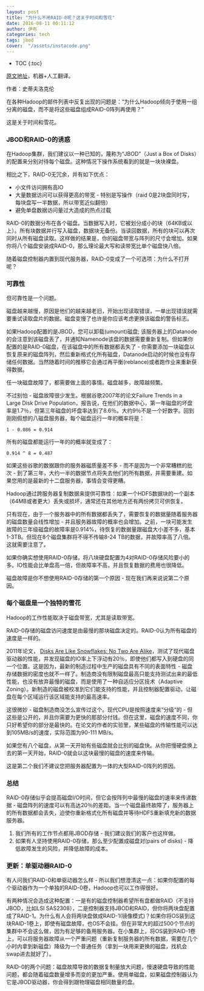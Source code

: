 ```yaml
---
layout: post
title: "为什么不用RAID-0呢？这关于时间和雪花"
date: 2016-08-11 00:11:12
author: 伊布
categories: tech
tags: jbod
cover:  "/assets/instacode.png"
---
```



* TOC
{:toc}


[原文地址](http://zh.hortonworks.com/blog/why-not-raid-0-its-about-time-and-snowflakes/)，机器+人工翻译。

作者：史蒂夫洛克伦

在各种Hadoop的邮件列表中反复出现的问题是：“为什么Hadoop倾向于使用一组分离的磁盘，而不是将这些磁盘组成RAID-0阵列再使用？”

这是关于时间和雪花。

### JBOD和RAID-0的诱惑

在Hadoop集群，我们建议以一种已知的，蔑称为“JBOD”（Just a Box of Disks）的配置来分别对待每个磁盘。这种情况下操作系统看到的就是一块块裸盘。

相比之下，RAID-0无冗余，并有如下优点：

- 小文件访问拥有高IO
- 大量数据访问可以获得更高的带宽 - 特别是写操作（raid 0是2块盘同时写，每块盘写一半数据，所以带宽近似翻倍）
- 避免单盘数据访问量过大造成的热点过载

RAID-0的数据分布在各个磁盘。当数据写入时，它被划分成小的块（64KB或以上）。所有块数据并行写入磁盘，数据块无备份。当读回数据，所有的块可以再次同时从所有磁盘读取。这样做的结果是，你的磁盘带宽与阵列的尺寸会增加。如果你将八个磁盘安装成RAID-0，那么理论最大写和读带宽比单个磁盘快八倍。

随着磁盘控制器内置到现代服务器，RAID-0变成了一个可选项：为什么不打开呢？

### 可靠性

但可靠性是一个问题。

磁盘越来越慢，原因是他们的越来越老旧，开始出现读取错误，一单出现错误就需要重试读取盘片的数据。磁盘变慢了也许是你应该考虑更换该磁盘的警告标志。

如果Hadoop配置的是JBOD，您可以卸载(umount)磁盘; 该服务器上的Datanode的会注意到该磁盘丢了，并通知Namenode该盘的数据需要重新复制。但如果你配置的是RAID-0磁盘，在该磁盘中的所有数据都丢失了 - 你需要添加一块磁盘以恢复原来的磁盘阵列，然后重新格式化所有磁盘，Datanode启动的时候也没有存储任何数据。当然随着时间的推移它会通过再平衡(reblance)或者跑作业来重新获得数据。

任一块磁盘故障了，都需要做上面的事情。磁盘越多，故障越频繁。

不过别怕 - 磁盘故障很少发生。根据谷歌2007年的论文Failure Trends in a Large Disk Drive Population，报告说，在他们的数据中心，第一年磁盘的坏盘率是1.7％，但第三年磁盘的坏盘率达到了8.6％。大约9％不是一个好数字。回到刚刚假想的八磁盘服务器，每个磁盘运行一年的概率将是：

```
1 - 0.086 = 0.914
```

所有的磁盘都能运行一年的的概率就变成了：

```
0.914 ^ 8 = 0.487
```

如果这些谷歌的数据跟你的服务器磁质量差不多 - 而不是因为一个非常糟糕的批次 - 到了第三年，大约一半的数据节点将失去他们的所有数据，并需要重建。如果您用的是最新的十二盘服务器，事情会变得更糟。

Hadoop通过跨服务器复制数据来提供可靠性：如果一个HDFS数据块的一个副本（64MB或者更大）丢失或损坏，通常还在其他地方还有两份拷贝可供恢复。

只有现在，由于一个服务器中的所有数据都丢失了，需要恢复的数据量随着服务器的磁盘数量会线性增加 - 并且服务器故障的概率也会增加。之前，一块可能发生故障的三年级磁盘的故障率是0.914%，待恢复的数据量跟磁盘大小差不多，基本1-3TB。但现在8个磁盘集群将不得不传输8-24 TB的数据，并故障率高了八倍。这就需要注意了。

如果你确实想使用RAID-0存储，将八块硬盘配置为4对RAID-0存储风险要小的多。IO性能会比单盘高一倍，但故障率不高，并且恢复数据的费用也很降低。

磁盘故障是你不想使用RAID-0存储的第一个原因 - 现在我们再来说说第二个原因。

### 每个磁盘是一个独特的雪花

Hadoop的工作性能取决于磁盘带宽，尤其是读取带宽。

RAID-0存储的磁盘访问速度是由最慢的那块磁盘决定的。RAID-0认为所有磁盘的速度是一样的。

2011年论文， [Disks Are Like Snowflakes: No Two Are Alike](http://static.usenix.org/event/hotos11/tech/final_files/Krevat.pdf)，测试了现代磁盘驱动器的性能，并发现磁盘的IO率上下浮动有20％，即使他们都写入到硬盘的同一个位置。这是因为，最新的制造过程中生产的磁盘具有不同的表面特性 - 磁盘存储数据的密度也就不一样了。制造商没有限制磁盘最高只能支持测试出来的最低性能，也没有放弃最慢的磁盘，而是使用了一种自适应分区技术（Adaptive Zoning）。新制造的磁盘被校准到它们能支持的性能，并且控制器配置驱动，让磁盘在每个区域运行该区域能支持的最高速率。

这很微妙 - 磁盘制造商没怎么宣传过这个。现代CPU是按照速度来“分级“的 - 但这些是公开的，并且你需要为更快的那部分付钱。但在这里，磁盘的速度不同，你只好希望你的部分是最快的。在论文的作者的实验里，某些磁盘的传输性能可以达到105MB/s的速度，实际范围为90-111 MB/s。

如果您有八个磁盘，从第一天开始有些磁盘就会比别的磁盘快。从你把慢硬盘换上去的第一天开始，RAID-0就会以这块最慢的磁盘的速度来传输。

这是第二个我们不建议您把服务器配置为一体的大型RAID-0阵列的原因。

### 总结

RAID-0存储似乎会提高磁盘I/O时间，但它会按阵列中最慢的磁盘的速率来传递数据 - 磁盘阵列的速度可以有高达20％的差距。当一个磁盘最终故障了，服务器上的所有数据都会丢失，迫使你重新格式化所有磁盘并等待HDFS重新填充新的数据服务器。

1. 我们所有的工作节点都用JBOD存储 - 我们建议我们的客户也这样做。
2. 如果有人坚持使用RAID-0存储，那么至少配置成磁盘对(pairs of disks) - 降低故障发生的风险，并降低故障的成本。


### 更新：单驱动器RAID-0

有人问我们RAID-0和单驱动器怎么样 - 所以我们想澄清这一点：如果你配置的每个驱动器作为一个单独的RAID-0卷，Hadoop也可以工作得很好。

有两种情况会造成这种配置：一是有的磁盘控制器希望所有盘都做RAID（不支持JBOD，比如LSI SAS2308），二是控制器支持JBOD和RAID，但你将两块盘配置成了RAID-1。为什么有人会将两块盘做成RAID-1(镜像模式)？如果你将OS装到这块RAID-1卷上，即使有磁盘故障，也OS不会挂。但在非常大的超过500个节点的集群中不会这么做，因为有足够的备用服务器。在小集群上，将OS装到RAID-1卷上，可以将服务器故障从一个严重问题（重新复制服务器的所有数据，需要在几个小时内拿到新磁盘）降级为一个普通任务（拿到一块用来更换的磁盘，找机会swap进去就好了）。


RAID-0的两个问题：磁盘故障导致的数据复制量放大问题，慢速硬盘导致的性能问题，都会随着磁盘数量增多而变的更加严重。使用单磁盘，如果磁盘控制器认为它是JBOD驱动器，你会得到跟物理磁盘相同数量的盘。
